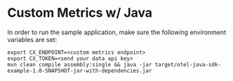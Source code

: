 Custom Metrics w/ Java
======================

In order to run the sample application, make sure the following environment variables are set:

```
export CX_ENDPOINT=<custom metrics endpoint>
export CX_TOKEN=<send your data api key>
mvn clean compile assembly:single && java -jar target/otel-java-sdk-example-1.0-SNAPSHOT-jar-with-dependencies.jar
```